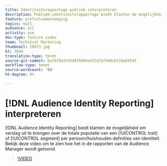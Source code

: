 ```yaml
---
title: Identiteitsrapportage publiek interpreteren
description: Publiek-identiteitsrapportage biedt klanten de mogelijkheid om de totale populatie van een eigenschap of segment te rapporteren per persoon/huishouden-definitie van identiteit. Bekijk deze video om te zien hoe het in de rapporten van de Audience Manager wordt getoond.
feature: profielsamenvoeging
topics: null
audience: all
activity: use
doc-type: feature video
team: Technical Marketing
thumbnail: 28973.jpg
kt: 3694
translation-type: tm+mt
source-git-commit: ba76f9437e5d8f0495e4f2dfafb90cbf2da6454f
workflow-type: tm+mt
source-wordcount: '80'
ht-degree: 0%

---
```



# [!DNL Audience Identity Reporting] interpreteren

[!DNL Audience Identity Reporting] biedt klanten de mogelijkheid om verslag uit te brengen over de totale populatie van een  [!UICONTROL trait] of  [!UICONTROL segment] per persoon/huishouden definities van identiteit. Bekijk deze video om te zien hoe het in de rapporten van de Audience Manager wordt getoond.

>[!VIDEO](https://video.tv.adobe.com/v/28973/?quality=12)
